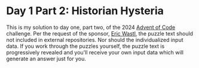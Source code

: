 # Day 1 Part 2: Historian Hysteria

This is my solution to day one, part two, of the 2024 [Advent of Code](https://adventofcode.com/) challenge. Per
the request of the sponsor, [Eric Wastl](https://was.tl/), the puzzle text should not included in external repositories.
Nor should the individualized input data. If you work through the puzzles yourself, the puzzle text is progressively
revealed and you'll receive your own input data which will generate an answer just for you.
